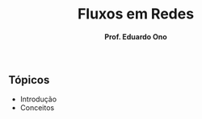 
<h1 align="center">Fluxos em Redes</h1>

<h4 align="center">Prof. Eduardo Ono</h4>

&nbsp;

## Tópicos

* Introdução
* Conceitos

&nbsp;
